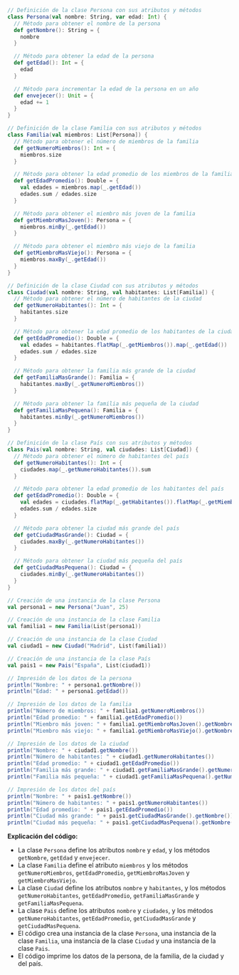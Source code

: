 ```scala
// Definición de la clase Persona con sus atributos y métodos
class Persona(val nombre: String, var edad: Int) {
  // Método para obtener el nombre de la persona
  def getNombre(): String = {
    nombre
  }

  // Método para obtener la edad de la persona
  def getEdad(): Int = {
    edad
  }

  // Método para incrementar la edad de la persona en un año
  def envejecer(): Unit = {
    edad += 1
  }
}

// Definición de la clase Familia con sus atributos y métodos
class Familia(val miembros: List[Persona]) {
  // Método para obtener el número de miembros de la familia
  def getNumeroMiembros(): Int = {
    miembros.size
  }

  // Método para obtener la edad promedio de los miembros de la familia
  def getEdadPromedio(): Double = {
    val edades = miembros.map(_.getEdad())
    edades.sum / edades.size
  }

  // Método para obtener el miembro más joven de la familia
  def getMiembroMasJoven(): Persona = {
    miembros.minBy(_.getEdad())
  }

  // Método para obtener el miembro más viejo de la familia
  def getMiembroMasViejo(): Persona = {
    miembros.maxBy(_.getEdad())
  }
}

// Definición de la clase Ciudad con sus atributos y métodos
class Ciudad(val nombre: String, val habitantes: List[Familia]) {
  // Método para obtener el número de habitantes de la ciudad
  def getNumeroHabitantes(): Int = {
    habitantes.size
  }

  // Método para obtener la edad promedio de los habitantes de la ciudad
  def getEdadPromedio(): Double = {
    val edades = habitantes.flatMap(_.getMiembros()).map(_.getEdad())
    edades.sum / edades.size
  }

  // Método para obtener la familia más grande de la ciudad
  def getFamiliaMasGrande(): Familia = {
    habitantes.maxBy(_.getNumeroMiembros())
  }

  // Método para obtener la familia más pequeña de la ciudad
  def getFamiliaMasPequena(): Familia = {
    habitantes.minBy(_.getNumeroMiembros())
  }
}

// Definición de la clase País con sus atributos y métodos
class Pais(val nombre: String, val ciudades: List[Ciudad]) {
  // Método para obtener el número de habitantes del país
  def getNumeroHabitantes(): Int = {
    ciudades.map(_.getNumeroHabitantes()).sum
  }

  // Método para obtener la edad promedio de los habitantes del país
  def getEdadPromedio(): Double = {
    val edades = ciudades.flatMap(_.getHabitantes()).flatMap(_.getMiembros()).map(_.getEdad())
    edades.sum / edades.size
  }

  // Método para obtener la ciudad más grande del país
  def getCiudadMasGrande(): Ciudad = {
    ciudades.maxBy(_.getNumeroHabitantes())
  }

  // Método para obtener la ciudad más pequeña del país
  def getCiudadMasPequena(): Ciudad = {
    ciudades.minBy(_.getNumeroHabitantes())
  }
}

// Creación de una instancia de la clase Persona
val persona1 = new Persona("Juan", 25)

// Creación de una instancia de la clase Familia
val familia1 = new Familia(List(persona1))

// Creación de una instancia de la clase Ciudad
val ciudad1 = new Ciudad("Madrid", List(familia1))

// Creación de una instancia de la clase País
val pais1 = new Pais("España", List(ciudad1))

// Impresión de los datos de la persona
println("Nombre: " + persona1.getNombre())
println("Edad: " + persona1.getEdad())

// Impresión de los datos de la familia
println("Número de miembros: " + familia1.getNumeroMiembros())
println("Edad promedio: " + familia1.getEdadPromedio())
println("Miembro más joven: " + familia1.getMiembroMasJoven().getNombre())
println("Miembro más viejo: " + familia1.getMiembroMasViejo().getNombre())

// Impresión de los datos de la ciudad
println("Nombre: " + ciudad1.getNombre())
println("Número de habitantes: " + ciudad1.getNumeroHabitantes())
println("Edad promedio: " + ciudad1.getEdadPromedio())
println("Familia más grande: " + ciudad1.getFamiliaMasGrande().getNumeroMiembros())
println("Familia más pequeña: " + ciudad1.getFamiliaMasPequena().getNumeroMiembros())

// Impresión de los datos del país
println("Nombre: " + pais1.getNombre())
println("Número de habitantes: " + pais1.getNumeroHabitantes())
println("Edad promedio: " + pais1.getEdadPromedio())
println("Ciudad más grande: " + pais1.getCiudadMasGrande().getNombre())
println("Ciudad más pequeña: " + pais1.getCiudadMasPequena().getNombre())
```

**Explicación del código:**

* La clase `Persona` define los atributos `nombre` y `edad`, y los métodos `getNombre`, `getEdad` y `envejecer`.
* La clase `Familia` define el atributo `miembros` y los métodos `getNumeroMiembros`, `getEdadPromedio`, `getMiembroMasJoven` y `getMiembroMasViejo`.
* La clase `Ciudad` define los atributos `nombre` y `habitantes`, y los métodos `getNumeroHabitantes`, `getEdadPromedio`, `getFamiliaMasGrande` y `getFamiliaMasPequena`.
* La clase `Pais` define los atributos `nombre` y `ciudades`, y los métodos `getNumeroHabitantes`, `getEdadPromedio`, `getCiudadMasGrande` y `getCiudadMasPequena`.
* El código crea una instancia de la clase `Persona`, una instancia de la clase `Familia`, una instancia de la clase `Ciudad` y una instancia de la clase `Pais`.
* El código imprime los datos de la persona, de la familia, de la ciudad y del país.